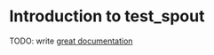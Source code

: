 # Introduction to test_spout

TODO: write [great documentation](http://jacobian.org/writing/great-documentation/what-to-write/)
